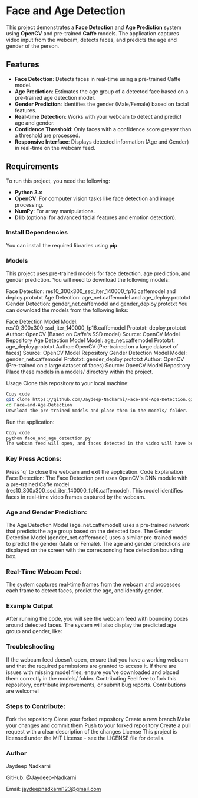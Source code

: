 # Face and Age Detection

This project demonstrates a **Face Detection** and **Age Prediction** system using **OpenCV** and pre-trained **Caffe** models. The application captures video input from the webcam, detects faces, and predicts the age and gender of the person.

## Features
 
- **Face Detection**: Detects faces in real-time using a pre-trained Caffe model.
- **Age Prediction**: Estimates the age group of a detected face based on a pre-trained age detection model.
- **Gender Prediction**: Identifies the gender (Male/Female) based on facial features.
- **Real-time Detection**: Works with your webcam to detect and predict age and gender.
- **Confidence Threshold**: Only faces with a confidence score greater than a threshold are processed.
- **Responsive Interface**: Displays detected information (Age and Gender) in real-time on the webcam feed.

## Requirements

To run this project, you need the following:

- **Python 3.x**
- **OpenCV**: For computer vision tasks like face detection and image processing.
- **NumPy**: For array manipulations.
- **Dlib** (optional for advanced facial features and emotion detection).

### Install Dependencies

You can install the required libraries using **pip**:

### Models
This project uses pre-trained models for face detection, age prediction, and gender prediction. You will need to download the following models:

Face Detection: res10_300x300_ssd_iter_140000_fp16.caffemodel and deploy.prototxt
Age Detection: age_net.caffemodel and age_deploy.prototxt
Gender Detection: gender_net.caffemodel and gender_deploy.prototxt
You can download the models from the following links:

Face Detection Model
Model: res10_300x300_ssd_iter_140000_fp16.caffemodel
Prototxt: deploy.prototxt
Author: OpenCV (Based on Caffe's SSD model)
Source: OpenCV Model Repository
Age Detection Model
Model: age_net.caffemodel
Prototxt: age_deploy.prototxt
Author: OpenCV (Pre-trained on a large dataset of faces)
Source: OpenCV Model Repository
Gender Detection Model
Model: gender_net.caffemodel
Prototxt: gender_deploy.prototxt
Author: OpenCV (Pre-trained on a large dataset of faces)
Source: OpenCV Model Repository
Place these models in a models/ directory within the project.

Usage
Clone this repository to your local machine:

```bash
Copy code
git clone https://github.com/Jaydeep-Nadkarni/Face-and-Age-Detection.git
cd Face-and-Age-Detection
Download the pre-trained models and place them in the models/ folder.
```

Run the application:

```bash
Copy code
python face_and_age_detection.py
The webcam feed will open, and faces detected in the video will have bounding boxes drawn around them. The system will also display the predicted age group and gender of the person in real-time.
```


### Key Press Actions:
Press 'q' to close the webcam and exit the application.
Code Explanation
Face Detection:
The Face Detection part uses OpenCV's DNN module with a pre-trained Caffe model (res10_300x300_ssd_iter_140000_fp16.caffemodel). This model identifies faces in real-time video frames captured by the webcam.

### Age and Gender Prediction:
The Age Detection Model (age_net.caffemodel) uses a pre-trained network that predicts the age group based on the detected face.
The Gender Detection Model (gender_net.caffemodel) uses a similar pre-trained model to predict the gender (Male or Female).
The age and gender predictions are displayed on the screen with the corresponding face detection bounding box.

### Real-Time Webcam Feed:
The system captures real-time frames from the webcam and processes each frame to detect faces, predict the age, and identify gender.

### Example Output
After running the code, you will see the webcam feed with bounding boxes around detected faces. The system will also display the predicted age group and gender, like:

### Troubleshooting
If the webcam feed doesn't open, ensure that you have a working webcam and that the required permissions are granted to access it.
If there are issues with missing model files, ensure you've downloaded and placed them correctly in the models/ folder.
Contributing
Feel free to fork this repository, contribute improvements, or submit bug reports. Contributions are welcome!

### Steps to Contribute:
Fork the repository
Clone your forked repository
Create a new branch
Make your changes and commit them
Push to your forked repository
Create a pull request with a clear description of the changes
License
This project is licensed under the MIT License - see the LICENSE file for details.

### Author
Jaydeep Nadkarni

GitHub: @Jaydeep-Nadkarni

Email: jaydeepnadkarni123@gmail.com

